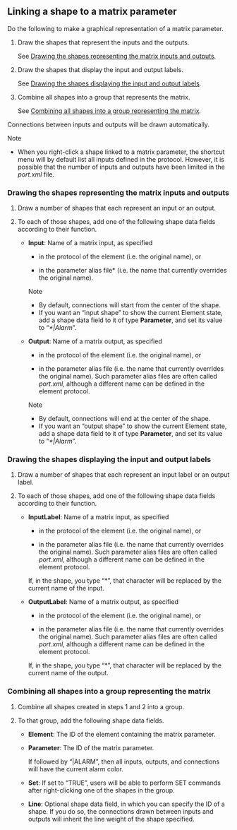 ## Linking a shape to a matrix parameter

Do the following to make a graphical representation of a matrix parameter.

1. Draw the shapes that represent the inputs and the outputs.

    See [Drawing the shapes representing the matrix inputs and outputs](#drawing-the-shapes-representing-the-matrix-inputs-and-outputs)*.*

2. Draw the shapes that display the input and output labels.

    See [Drawing the shapes displaying the input and output labels](#drawing-the-shapes-displaying-the-input-and-output-labels)*.*

3. Combine all shapes into a group that represents the matrix.

    See [Combining all shapes into a group representing the matrix](#combining-all-shapes-into-a-group-representing-the-matrix)*.*

Connections between inputs and outputs will be drawn automatically.

> [!NOTE]
> -  When you right-click a shape linked to a matrix parameter, the shortcut menu will by default list all inputs defined in the protocol. However, it is possible that the number of inputs and outputs have been limited in the *port.xml* file.

### Drawing the shapes representing the matrix inputs and outputs

1. Draw a number of shapes that each represent an input or an output.

2. To each of those shapes, add one of the following shape data fields according to their function.

    - **Input**: Name of a matrix input, as specified

        - in the protocol of the element (i.e. the original name), or

        - in the parameter alias file\* (i.e. the name that currently overrides the original name).

        > [!NOTE]
        > -  By default, connections will start from the center of the shape.
        > -  If you want an “input shape” to show the current Element state, add a shape data field to it of type **Parameter**, and set its value to “*\*\|Alarm*”.

    - **Output**: Name of a matrix output, as specified

        - in the protocol of the element (i.e. the original name), or

        - in the parameter alias file (i.e. the name that currently overrides the original name). Such parameter alias files are often called *port.xml*, although a different name can be defined in the element protocol.

        > [!NOTE]
        > -  By default, connections will end at the center of the shape.
        > -  If you want an “output shape” to show the current Element state, add a shape data field to it of type **Parameter**, and set its value to “*\*\|Alarm*”.

### Drawing the shapes displaying the input and output labels

1. Draw a number of shapes that each represent an input label or an output label.

2. To each of those shapes, add one of the following shape data fields according to their function.

    - **InputLabel**: Name of a matrix input, as specified

        - in the protocol of the element (i.e. the original name), or

        - in the parameter alias file (i.e. the name that currently overrides the original name). Such parameter alias files are often called *port.xml*, although a different name can be defined in the element protocol.

        If, in the shape, you type “\*”, that character will be replaced by the current name of the input.

    - **OutputLabel**: Name of a matrix output, as specified

        - in the protocol of the element (i.e. the original name), or

        - in the parameter alias file (i.e. the name that currently overrides the original name). Such parameter alias files are often called *port.xml*, although a different name can be defined in the element protocol.

        If, in the shape, you type “\*”, that character will be replaced by the current name of the output.

### Combining all shapes into a group representing the matrix

1. Combine all shapes created in steps 1 and 2 into a group.

2. To that group, add the following shape data fields.

    - **Element**: The ID of the element containing the matrix parameter.

    - **Parameter**: The ID of the matrix parameter.

        If followed by “\|ALARM”, then all inputs, outputs, and connections will have the current alarm color.

    - **Set**: If set to “TRUE”, users will be able to perform SET commands after right-clicking one of the shapes in the group.

    - **Line**: Optional shape data field, in which you can specify the ID of a shape. If you do so, the connections drawn between inputs and outputs will inherit the line weight of the shape specified.

